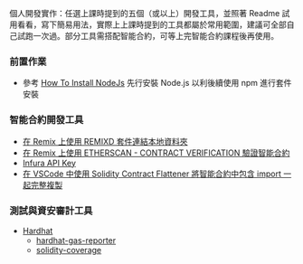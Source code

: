 個人開發實作：任選上課時提到的五個（或以上）開發工具，並照著 Readme 試用看看，寫下簡易用法，實際上上課時提到的工具都屬於常用範圍，建議可全部自己試跑一次過。部分工具需搭配智能合約，可等上完智能合約課程後再使用。

### 前置作業

* 參考 [How To Install NodeJs](asset/How%20To%20Install%20NodeJs.md) 先行安裝 Node.js 以利後續使用 npm 進行套件安裝

### 智能合約開發工具

* [在 Remix 上使用 REMIXD 套件連結本地資料夾](asset/Remix%20%2B%20REMIXD.md)
* [在 Remix 上使用 ETHERSCAN - CONTRACT VERIFICATION 驗證智能合約](asset/Remix%20%2B%20ETHERSCAN%20-%20CONTRACT%20VERIFICATION.md)
* [Infura API Key](asset/Infura%20API%20Key.md)
* [在 VSCode 中使用 Solidity Contract Flattener 將智能合約中包含 import 一起完整複製](asset/VSCode%20%2B%20Solidity%20Contract%20Flattener.md)

### 測試與資安審計工具

* [Hardhat](asset/Hardhat.md)
  * [hardhat-gas-reporter](asset/hardhat-gas-reporter.md)
  * [solidity-coverage](asset/solidity-coverage.md)
